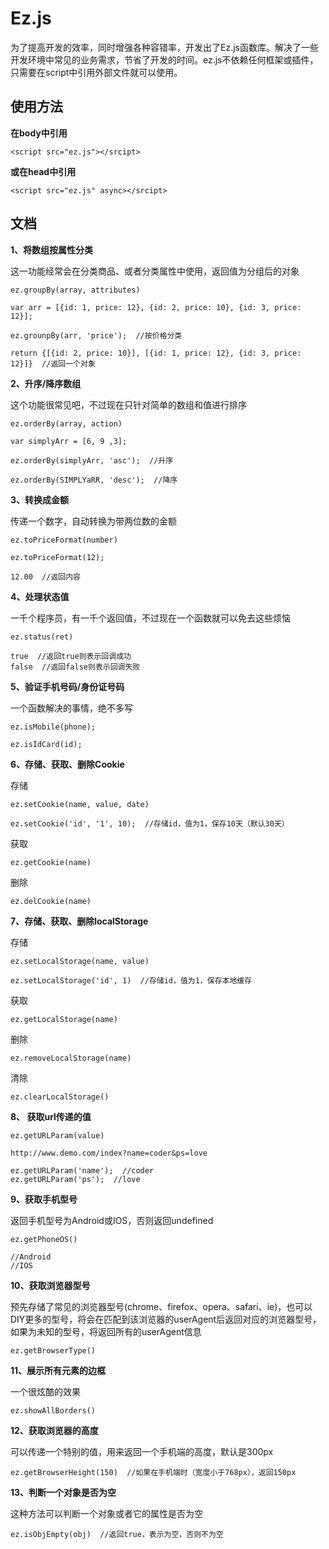 # Ez.js

为了提高开发的效率，同时增强各种容错率，开发出了Ez.js函数库。解决了一些开发环境中常见的业务需求，节省了开发的时间。ez.js不依赖任何框架或插件，只需要在script中引用外部文件就可以使用。

## 使用方法

**在body中引用**

    <script src="ez.js"></srcipt>

**或在head中引用**

    <script src="ez.js" async></srcipt>

## 文档

**1、将数组按属性分类**

这一功能经常会在分类商品、或者分类属性中使用，返回值为分组后的对象

    ez.groupBy(array, attributes)
	
	var arr = [{id: 1, price: 12}, {id: 2, price: 10}, {id: 3, price: 12}];

	ez.grounpBy(arr, 'price');  //按价格分类
	
	return {[{id: 2, price: 10}], [{id: 1, price: 12}, {id: 3, price: 12}]}  //返回一个对象


**2、升序/降序数组**

这个功能很常见吧，不过现在只针对简单的数组和值进行排序

    ez.orderBy(array, action)

	var simplyArr = [6, 9 ,3];

	ez.orderBy(simplyArr, 'asc');  //升序
	
	ez.orderBy(SIMPLYaRR, 'desc');  //降序

**3、转换成金额**

传递一个数字，自动转换为带两位数的金额

    ez.toPriceFormat(number)

	ez.toPriceFormat(12);
    
    12.00  //返回内容

**4、处理状态值**

一千个程序员，有一千个返回值，不过现在一个函数就可以免去这些烦恼

    ez.status(ret)

	true  //返回true则表示回调成功
	false  //返回false则表示回调失败
	

**5、验证手机号码/身份证号码**

一个函数解决的事情，绝不多写

    ez.isMobile(phone);

	ez.isIdCard(id);
	

**6、存储、获取、删除Cookie**

存储		

    ez.setCookie(name, value, date)

	ez.setCookie('id', '1', 10);  //存储id，值为1，保存10天（默认30天）

获取

    ez.getCookie(name)

删除

	ez.delCookie(name)


**7、存储、获取、删除localStorage**

存储

    ez.setLocalStorage(name, value)
	
	ez.setLocalStorage('id', 1)  //存储id，值为1，保存本地缓存

获取

	ez.getLocalStorage(name)

删除

	ez.removeLocalStorage(name)

清除

	ez.clearLocalStorage()

**8、 获取url传递的值**

    ez.getURLParam(value)

	http://www.demo.com/index?name=coder&ps=love

	ez.getURLParam('name');  //coder
	ez.getURLParam('ps');  //love

**9、获取手机型号**

返回手机型号为Android或IOS，否则返回undefined

    ez.getPhoneOS()

	//Android
	//IOS

**10、获取浏览器型号**

预先存储了常见的浏览器型号(chrome、firefox、opera、safari、ie)，也可以DIY更多的型号，将会在匹配到该浏览器的userAgent后返回对应的浏览器型号，如果为未知的型号，将返回所有的userAgent信息

	ez.getBrowserType()

**11、展示所有元素的边框**

一个很炫酷的效果

	ez.showAllBorders()
	
**12、获取浏览器的高度**

可以传递一个特别的值，用来返回一个手机端的高度，默认是300px

	ez.getBrowserHeight(150)  //如果在手机端时（宽度小于768px），返回150px

**13、判断一个对象是否为空**

这种方法可以判断一个对象或者它的属性是否为空

	ez.isObjEmpty(obj)  //返回true，表示为空，否则不为空


